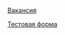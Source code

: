 [Вакансия](https://career.habr.com/vacancies/1000103571)

[Тестовая форма](https://docs.google.com/forms/d/e/1FAIpQLSfJAuhFnbNnl5egJsJzbv8bfcViuotm6_j3of8Kw2M2z61xcA/viewform)